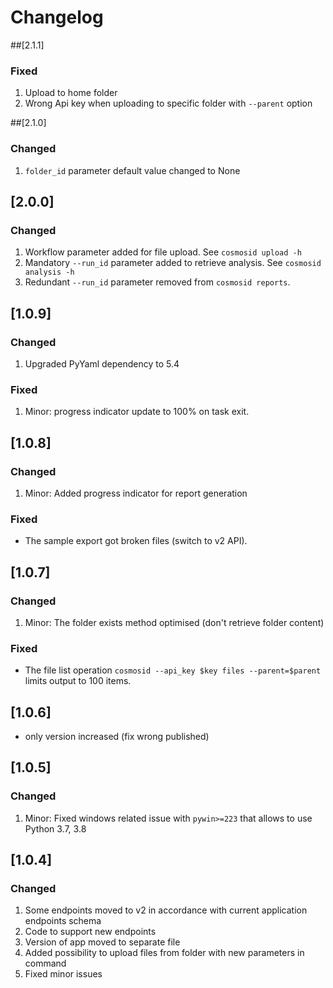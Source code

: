 # Changelog

##[2.1.1]

### Fixed
1. Upload to home folder
2. Wrong Api key when uploading to specific folder with `--parent` option


##[2.1.0]

### Changed

1. `folder_id` parameter default value changed to None

## [2.0.0]

### Changed

1. Workflow parameter added for file upload. See `cosmosid upload -h`
2. Mandatory `--run_id` parameter added to retrieve analysis. See `cosmosid analysis -h`
3. Redundant `--run_id` parameter removed from `cosmosid reports`.

## [1.0.9]

### Changed

1. Upgraded PyYaml dependency to 5.4

### Fixed

1. Minor: progress indicator update to 100% on task exit.

## [1.0.8]

### Changed

1. Minor: Added progress indicator for report generation

### Fixed

* The sample export got broken files (switch to v2 API).

## [1.0.7]

### Changed

1. Minor: The folder exists method optimised (don't retrieve folder content)

### Fixed

* The file list operation `cosmosid --api_key $key files --parent=$parent` limits output to 100 items.

## [1.0.6]

* only version increased (fix wrong published)

## [1.0.5]

### Changed

1. Minor: Fixed windows related issue with `pywin>=223` that allows to use Python 3.7, 3.8

## [1.0.4]

### Changed
1. Some endpoints moved to v2 in accordance with current application endpoints schema
2. Code to support new endpoints
3. Version of app moved to separate file
4. Added possibility to upload files from folder with new parameters in command
5. Fixed minor issues